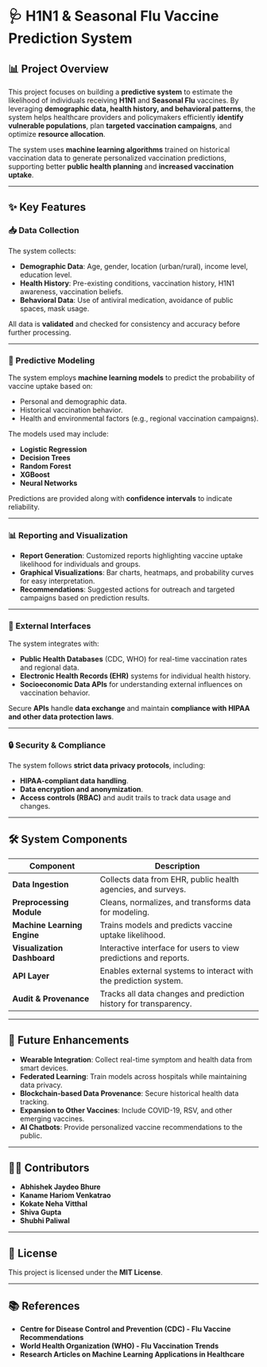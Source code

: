 
# 🩺 H1N1 & Seasonal Flu Vaccine Prediction System

## 📊 Project Overview
This project focuses on building a **predictive system** to estimate the likelihood of individuals receiving **H1N1** and **Seasonal Flu** vaccines. By leveraging **demographic data, health history, and behavioral patterns**, the system helps healthcare providers and policymakers efficiently **identify vulnerable populations**, plan **targeted vaccination campaigns**, and optimize **resource allocation**.

The system uses **machine learning algorithms** trained on historical vaccination data to generate personalized vaccination predictions, supporting better **public health planning** and **increased vaccination uptake**.

---

## ✨ Key Features

### 📥 Data Collection
The system collects:
- **Demographic Data**: Age, gender, location (urban/rural), income level, education level.
- **Health History**: Pre-existing conditions, vaccination history, H1N1 awareness, vaccination beliefs.
- **Behavioral Data**: Use of antiviral medication, avoidance of public spaces, mask usage.

All data is **validated** and checked for consistency and accuracy before further processing.

---

### 🤖 Predictive Modeling
The system employs **machine learning models** to predict the probability of vaccine uptake based on:
- Personal and demographic data.
- Historical vaccination behavior.
- Health and environmental factors (e.g., regional vaccination campaigns).

The models used may include:
- **Logistic Regression**
- **Decision Trees**
- **Random Forest**
- **XGBoost**
- **Neural Networks**

Predictions are provided along with **confidence intervals** to indicate reliability.

---

### 📊 Reporting and Visualization
- **Report Generation**: Customized reports highlighting vaccine uptake likelihood for individuals and groups.
- **Graphical Visualizations**: Bar charts, heatmaps, and probability curves for easy interpretation.
- **Recommendations**: Suggested actions for outreach and targeted campaigns based on prediction results.

---

### 🔗 External Interfaces
The system integrates with:
- **Public Health Databases** (CDC, WHO) for real-time vaccination rates and regional data.
- **Electronic Health Records (EHR)** systems for individual health history.
- **Socioeconomic Data APIs** for understanding external influences on vaccination behavior.

Secure **APIs** handle **data exchange** and maintain **compliance with HIPAA and other data protection laws**.

---

### 🔒 Security & Compliance
The system follows **strict data privacy protocols**, including:
- **HIPAA-compliant data handling**.
- **Data encryption and anonymization**.
- **Access controls (RBAC)** and audit trails to track data usage and changes.

---

## 🛠️ System Components

| Component | Description |
|---|---|
| **Data Ingestion** | Collects data from EHR, public health agencies, and surveys. |
| **Preprocessing Module** | Cleans, normalizes, and transforms data for modeling. |
| **Machine Learning Engine** | Trains models and predicts vaccine uptake likelihood. |
| **Visualization Dashboard** | Interactive interface for users to view predictions and reports. |
| **API Layer** | Enables external systems to interact with the prediction system. |
| **Audit & Provenance** | Tracks all data changes and prediction history for transparency. |

---

## 🚀 Future Enhancements
- **Wearable Integration**: Collect real-time symptom and health data from smart devices.
- **Federated Learning**: Train models across hospitals while maintaining data privacy.
- **Blockchain-based Data Provenance**: Secure historical health data tracking.
- **Expansion to Other Vaccines**: Include COVID-19, RSV, and other emerging vaccines.
- **AI Chatbots**: Provide personalized vaccine recommendations to the public.

---

## 👨‍💻 Contributors
- **Abhishek Jaydeo Bhure**  
- **Kaname Hariom Venkatrao**  
- **Kokate Neha Vitthal**  
- **Shiva Gupta**  
- **Shubhi Paliwal**  

---

## 📄 License
This project is licensed under the **MIT License**.

---

## 📚 References
- **Centre for Disease Control and Prevention (CDC) - Flu Vaccine Recommendations**
- **World Health Organization (WHO) - Flu Vaccination Trends**
- **Research Articles on Machine Learning Applications in Healthcare**

